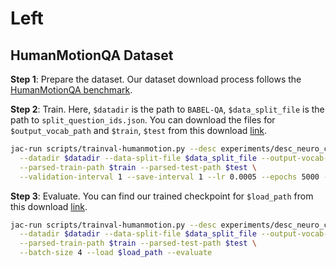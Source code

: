 # Left

## HumanMotionQA Dataset

**Step 1**: Prepare the dataset. Our dataset download process follows the [HumanMotionQA benchmark](https://github.com/markendo/HumanMotionQA/tree/master/BABEL-QA).


**Step 2**: Train. Here, `$datadir` is the path to `BABEL-QA`, `$data_split_file` is the path to `split_question_ids.json`. You can download the files for `$output_vocab_path` and `$train`, `$test` from this download [link](https://downloads.cs.stanford.edu/viscam/LEFT/HumanMotionQA.zip).

```bash
jac-run scripts/trainval-humanmotion.py --desc experiments/desc_neuro_codex_humanmotion.py \
  --datadir $datadir --data-split-file $data_split_file --output-vocab-path $output_vocab_path --datasource humanml3d --no_gt_segments --temporal_operator conv1d \
  --parsed-train-path $train --parsed-test-path $test \
  --validation-interval 1 --save-interval 1 --lr 0.0005 --epochs 5000 --batch-size 4

```

**Step 3**: Evaluate. You can find our trained checkpoint for `$load_path` from this download [link](https://downloads.cs.stanford.edu/viscam/LEFT/HumanMotionQA.zip).

```bash
jac-run scripts/trainval-humanmotion.py --desc experiments/desc_neuro_codex_humanmotion.py \
  --datadir $datadir --data-split-file $data_split_file --output-vocab-path $output_vocab_path --datasource humanml3d --no_gt_segments --temporal_operator conv1d \
  --parsed-train-path $train --parsed-test-path $test \
  --batch-size 4 --load $load_path --evaluate
```
